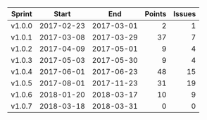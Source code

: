 | Sprint | Start      | End        | Points | Issues  |
| ------ | ---------- | ---------- | ------:| ------: |
| v1.0.0 | 2017-02-23 | 2017-03-01 | 2      | 1 |
| v1.0.1 | 2017-03-08 | 2017-03-29 | 37     | 7 |
| v1.0.2 | 2017-04-09 | 2017-05-01 | 9      | 4 | 
| v1.0.3 | 2017-05-03 | 2017-05-30 | 9      | 4 |
| v1.0.4 | 2017-06-01 | 2017-06-23 | 48     | 15 |
| v1.0.5 | 2017-08-01 | 2017-11-23 | 31     | 19 | 
| v1.0.6 | 2018-01-20 | 2018-03-17 | 10     | 9 | 
| v1.0.7 | 2018-03-18 | 2018-03-31 | 0      | 0 |
